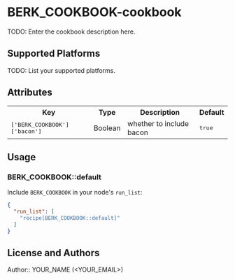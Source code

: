 # BERK_COOKBOOK-cookbook

TODO: Enter the cookbook description here.

## Supported Platforms

TODO: List your supported platforms.

## Attributes

<table>
  <tr>
    <th>Key</th>
    <th>Type</th>
    <th>Description</th>
    <th>Default</th>
  </tr>
  <tr>
    <td><tt>['BERK_COOKBOOK']['bacon']</tt></td>
    <td>Boolean</td>
    <td>whether to include bacon</td>
    <td><tt>true</tt></td>
  </tr>
</table>

## Usage

### BERK_COOKBOOK::default

Include `BERK_COOKBOOK` in your node's `run_list`:

```json
{
  "run_list": [
    "recipe[BERK_COOKBOOK::default]"
  ]
}
```

## License and Authors

Author:: YOUR_NAME (<YOUR_EMAIL>)
